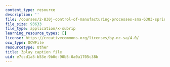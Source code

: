 ```yaml
---
content_type: resource
description: ''
file: /courses/2-830j-control-of-manufacturing-processes-sma-6303-spring-2008/e7ccd1a5b53e9b0e90b50a0a1705c38b_zx_DA70lYww.srt
file_size: 93633
file_type: application/x-subrip
learning_resource_types: []
license: https://creativecommons.org/licenses/by-nc-sa/4.0/
ocw_type: OCWFile
resourcetype: Other
title: 3play caption file
uid: e7ccd1a5-b53e-9b0e-90b5-0a0a1705c38b
---
```

